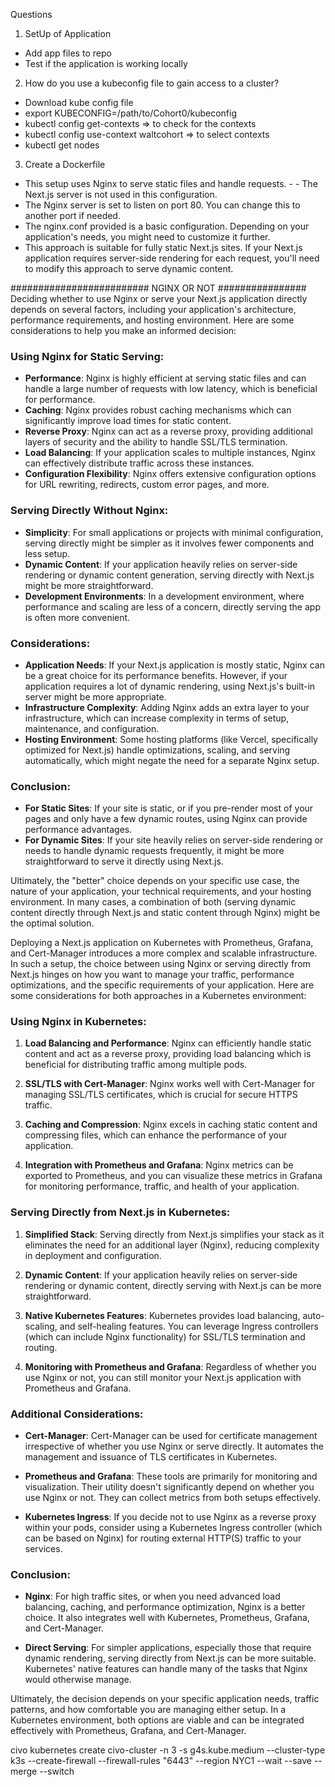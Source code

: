 Questions
1. SetUp of Application
- Add app files to repo
- Test if the application is working locally

2. How do you use a kubeconfig file to gain access to a cluster?
- Download kube config file
- export KUBECONFIG=/path/to/Cohort0/kubeconfig
- kubectl config get-contexts   => to check for the contexts
- kubectl config use-context waltcohort => to select contexts
- kubectl get nodes  

3. Create a Dockerfile
- This setup uses Nginx to serve static files and handle requests. - - The Next.js server is not used in this configuration.
- The Nginx server is set to listen on port 80. You can change this to another port if needed.
- The nginx.conf provided is a basic configuration. Depending on your application's needs, you might need to customize it further.
- This approach is suitable for fully static Next.js sites. If your Next.js application requires server-side rendering for each request, you'll need to modify this approach to serve dynamic content.

######################### NGINX OR NOT ################
Deciding whether to use Nginx or serve your Next.js application directly depends on several factors, including your application's architecture, performance requirements, and hosting environment. Here are some considerations to help you make an informed decision:

### Using Nginx for Static Serving:
- **Performance**: Nginx is highly efficient at serving static files and can handle a large number of requests with low latency, which is beneficial for performance.
- **Caching**: Nginx provides robust caching mechanisms which can significantly improve load times for static content.
- **Reverse Proxy**: Nginx can act as a reverse proxy, providing additional layers of security and the ability to handle SSL/TLS termination.
- **Load Balancing**: If your application scales to multiple instances, Nginx can effectively distribute traffic across these instances.
- **Configuration Flexibility**: Nginx offers extensive configuration options for URL rewriting, redirects, custom error pages, and more.

### Serving Directly Without Nginx:
- **Simplicity**: For small applications or projects with minimal configuration, serving directly might be simpler as it involves fewer components and less setup.
- **Dynamic Content**: If your application heavily relies on server-side rendering or dynamic content generation, serving directly with Next.js might be more straightforward.
- **Development Environments**: In a development environment, where performance and scaling are less of a concern, directly serving the app is often more convenient.

### Considerations:
- **Application Needs**: If your Next.js application is mostly static, Nginx can be a great choice for its performance benefits. However, if your application requires a lot of dynamic rendering, using Next.js's built-in server might be more appropriate.
- **Infrastructure Complexity**: Adding Nginx adds an extra layer to your infrastructure, which can increase complexity in terms of setup, maintenance, and configuration.
- **Hosting Environment**: Some hosting platforms (like Vercel, specifically optimized for Next.js) handle optimizations, scaling, and serving automatically, which might negate the need for a separate Nginx setup.

### Conclusion:
- **For Static Sites**: If your site is static, or if you pre-render most of your pages and only have a few dynamic routes, using Nginx can provide performance advantages.
- **For Dynamic Sites**: If your site heavily relies on server-side rendering or needs to handle dynamic requests frequently, it might be more straightforward to serve it directly using Next.js.

Ultimately, the "better" choice depends on your specific use case, the nature of your application, your technical requirements, and your hosting environment. In many cases, a combination of both (serving dynamic content directly through Next.js and static content through Nginx) might be the optimal solution.

Deploying a Next.js application on Kubernetes with Prometheus, Grafana, and Cert-Manager introduces a more complex and scalable infrastructure. In such a setup, the choice between using Nginx or serving directly from Next.js hinges on how you want to manage your traffic, performance optimizations, and the specific requirements of your application. Here are some considerations for both approaches in a Kubernetes environment:

### Using Nginx in Kubernetes:

1. **Load Balancing and Performance**: Nginx can efficiently handle static content and act as a reverse proxy, providing load balancing which is beneficial for distributing traffic among multiple pods.

2. **SSL/TLS with Cert-Manager**: Nginx works well with Cert-Manager for managing SSL/TLS certificates, which is crucial for secure HTTPS traffic.

3. **Caching and Compression**: Nginx excels in caching static content and compressing files, which can enhance the performance of your application.

4. **Integration with Prometheus and Grafana**: Nginx metrics can be exported to Prometheus, and you can visualize these metrics in Grafana for monitoring performance, traffic, and health of your application.

### Serving Directly from Next.js in Kubernetes:

1. **Simplified Stack**: Serving directly from Next.js simplifies your stack as it eliminates the need for an additional layer (Nginx), reducing complexity in deployment and configuration.

2. **Dynamic Content**: If your application heavily relies on server-side rendering or dynamic content, directly serving with Next.js can be more straightforward.

3. **Native Kubernetes Features**: Kubernetes provides load balancing, auto-scaling, and self-healing features. You can leverage Ingress controllers (which can include Nginx functionality) for SSL/TLS termination and routing.

4. **Monitoring with Prometheus and Grafana**: Regardless of whether you use Nginx or not, you can still monitor your Next.js application with Prometheus and Grafana.

### Additional Considerations:

- **Cert-Manager**: Cert-Manager can be used for certificate management irrespective of whether you use Nginx or serve directly. It automates the management and issuance of TLS certificates in Kubernetes.

- **Prometheus and Grafana**: These tools are primarily for monitoring and visualization. Their utility doesn't significantly depend on whether you use Nginx or not. They can collect metrics from both setups effectively.

- **Kubernetes Ingress**: If you decide not to use Nginx as a reverse proxy within your pods, consider using a Kubernetes Ingress controller (which can be based on Nginx) for routing external HTTP(S) traffic to your services.

### Conclusion:

- **Nginx**: For high traffic sites, or when you need advanced load balancing, caching, and performance optimization, Nginx is a better choice. It also integrates well with Kubernetes, Prometheus, Grafana, and Cert-Manager.

- **Direct Serving**: For simpler applications, especially those that require dynamic rendering, serving directly from Next.js can be more suitable. Kubernetes' native features can handle many of the tasks that Nginx would otherwise manage.

Ultimately, the decision depends on your specific application needs, traffic patterns, and how comfortable you are managing either setup. In a Kubernetes environment, both options are viable and can be integrated effectively with Prometheus, Grafana, and Cert-Manager.

civo kubernetes create civo-cluster -n 3 -s g4s.kube.medium --cluster-type k3s --create-firewall --firewall-rules "6443" --region NYC1 --wait --save --merge --switch